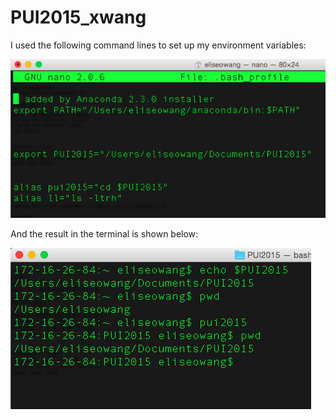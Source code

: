 # PUI2015_xwang
I used the following command lines to set up my environment variables:

![Alt text](xwang_bash.png)

And the result in the terminal is shown below:

![Alt text](xwang_env.png)
